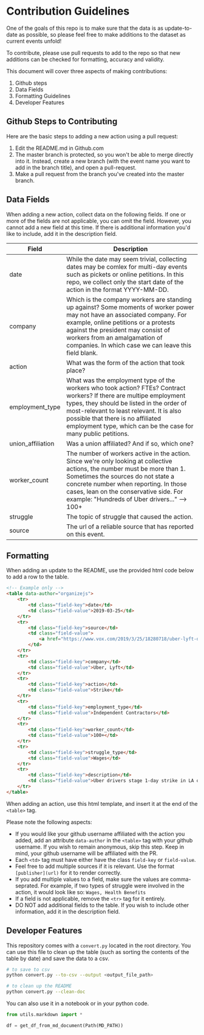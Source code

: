 # Contribution Guidelines

One of the goals of this repo is to make sure that the data is as update-to-date as possible, so please feel free to make additions to the dataset as current events unfold!

To contribute, please use pull requests to add to the repo so that new additions can be checked for formatting, accuracy and validity.

This document will cover three aspects of making contributions:
1. Github steps
1. Data Fields
1. Formatting Guidelines
1. Developer Features

## Github Steps to Contributing
Here are the basic steps to adding a new action using a pull request:
1. Edit the README.md in Github.com
1. The master branch is protected, so you won't be able to merge directly into
   it. Instead, create a new branch (with the event name you want to add in
   the branch title), and open a pull-request.
1. Make a pull request from the branch you've created into the master branch.

## Data Fields

When adding a new action, collect data on the following fields. If one or more
of the fields are not applicable, you can omit the field. However, you cannot
add a new field at this time. If there is additional information you'd like to
include, add it in the description field.

| Field | Description |
| --- | --- |
| date | While the date may seem trivial, collecting dates may be comlex for multi-day events such as pickets or online petitions. In this repo, we collect only the start date of the action in the format YYYY-MM-DD. |
| company | Which is the company workers are standing up against? Some moments of worker power may not have an associated company. For example, online petitions or a protests against the president may consist of workers from an amalgamation of companies. In which case we can leave this field blank. |
| action | What was the form of the action that took place? |
| employment_type | What was the employment type of the workers who took action? FTEs? Contract workers? If there are multipe employment types, they should be listed in the order of most-relevant to least relevant. It is also possible that there is no affiliated employment type, which can be the case for many public petitions. |
| union_affiliation | Was a union affiliated? And if so, which one? |
| worker_count | The number of workers active in the action. Since we're only looking at collective actions, the number must be more than 1. Sometimes the sources do not state a concrete number when reporting. In those cases, lean on the conservative side. For example: "Hundreds of Uber drivers..." --> 100+ |
| struggle | The topic of struggle that caused the action. |
| source | The url of a reliable source that has reported on this event. |

## Formatting
When adding an update to the README, use the provided html code below to add a
row to the table.

```html
<!-- Example only -->
<table data-author="organizejs">
    <tr>
        <td class="field-key">date</td>
        <td class="field-value">2019-03-25</td>
    </tr>
    <tr>
        <td class="field-key">source</td>
        <td class="field-value">
            <a href="https://www.vox.com/2019/3/25/18280718/uber-lyft-drivers-strike-la-los-angeles">Vox</a>
        </td>
    </tr>
    <tr>
        <td class="field-key">company</td>
        <td class="field-value">Uber, Lyft</td>
    </tr>
    <tr>
        <td class="field-key">action</td>
        <td class="field-value">Strike</td>
    </tr>
    <tr>
        <td class="field-key">employment_type</td>
        <td class="field-value">Independent Contractors</td>
    </tr>
    <tr>
        <td class="field-key">worker_count</td>
        <td class="field-value">100+</td>
    </tr>
    <tr>
        <td class="field-key">struggle_type</td>
        <td class="field-value">Wages</td>
    </tr>
    <tr>
        <td class="field-key">description</td>
        <td class="field-value">Uber drivers stage 1-day strike in LA over cut reduction, Lyft drivers join</td>
    </tr>
</table>
```
When adding an action, use this html template, and insert it at the end of the `<table>` tag.

Please note the following aspects:
- If you would like your github username affiliated with the action you added,
  add an attribute `data-author` in the `<table>` tag with your github username.
  If you wish to remain anonymous, skip this step. Keep in mind, your github
  username will be affiliated with the PR.
- Each `<td>` tag must have either have the class `field-key` or `field-value`.
- Feel free to add multiple sources if it is relevant. Use the format
  `[publisher](url)` for it to render correctly.
- If you add multiple values to a field, make sure the values are
  comma-seprated. For example, if two types of struggle were involved in the action,
  it would look like so: `Wages, Health Benefits`
- If a field is not applicable, remove the `<tr>` tag for it entirely.
- DO NOT add additional fields to the table. If you wish to include other
  information, add it in the description field.

## Developer Features

This repository comes with a `convert.py` located in the root directory. You can
use this file to clean up the table (such as sorting the contents of the table by
date) and save the data to a csv.

```sh
# to save to csv
python convert.py --to-csv --output <output_file_path>

# to clean up the README
python convert.py --clean-doc
```

You can also use it in a notebook or in your python code.

```python
from utils.markdown import *

df = get_df_from_md_document(Path(MD_PATH))
```
